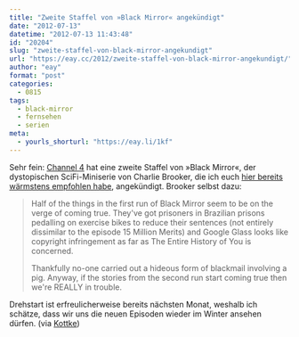 ```yaml
---
title: "Zweite Staffel von »Black Mirror« angekündigt"
date: "2012-07-13"
datetime: "2012-07-13 11:43:48"
id: "20204"
slug: "zweite-staffel-von-black-mirror-angekundigt"
url: "https://eay.cc/2012/zweite-staffel-von-black-mirror-angekundigt/"
author: "eay"
format: "post"
categories:
  - 0815
tags:
  - black-mirror
  - fernsehen
  - serien
meta:
  - yourls_shorturl: "https://eay.li/1kf"
---
```


Sehr fein: [Channel 4](http://www.chortle.co.uk/news/2012/07/12/15757/another_look_in_the_black_mirror) hat eine zweite Staffel von »Black Mirror«, der dystopischen SciFi-Miniserie von Charlie Brooker, die ich euch [hier bereits wärmstens empfohlen habe](//eay.cc/2012/black-mirror/), angekündigt. Brooker selbst dazu:

> Half of the things in the first run of Black Mirror seem to be on the verge of coming true. They've got prisoners in Brazilian prisons pedalling on exercise bikes to reduce their sentences (not entirely dissimilar to the episode 15 Million Merits) and Google Glass looks like copyright infringement as far as The Entire History of You is concerned.
> 
> Thankfully no-one carried out a hideous form of blackmail involving a pig. Anyway, if the stories from the second run start coming true then we're REALLY in trouble.

Drehstart ist erfreulicherweise bereits nächsten Monat, weshalb ich schätze, dass wir uns die neuen Episoden wieder im Winter ansehen dürfen. (via [Kottke](http://kottke.org/12/07/a-second-season-of-black-mirror))
